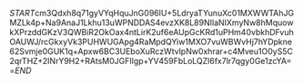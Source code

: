 $START$cm3Qdxh8q71gyVYqHquJnG096lU+5LdryaTYunuXc01MXWWTAhJGMZLk4p+Na9AnaJ1Lkhu13uWPNDDAS4evzXK8L89NIlaNIXmyNw8hMquowkXPrzddGKzV3QWBiR2OkOax4ntLirK2uf6eAUpGcKRd1uPHm40vbkhDFvuhOAUWJ/rcGkxyVk3PUHWUGApg4RaMpdQYiw1MXO7vuWBWvHj7hYDpkne62Svmje0GUK1q+Apxw6BC3UEboXuRczWtvlpNw0xhrar+c4Mveu1O0yS5C2qrTHZ+2INrY9H2+RAtsM0JGFIlgp+YV459FbLoLQZl6fx7lr7qgy0Ge1zcYA==$END$
